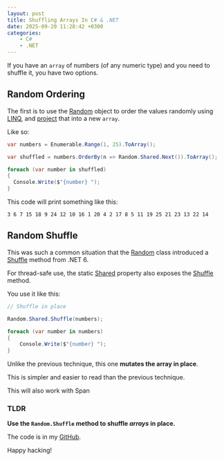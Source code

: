 ```yaml
---
layout: post
title: Shuffling Arrays In C# & .NET
date: 2025-09-20 11:28:42 +0300
categories:
    - C#
    - .NET
---
```


If you have an `array` of numbers (of any numeric type) and you need to shuffle it, you have two options.

## Random Ordering

The first is to use the [Random](https://learn.microsoft.com/en-us/dotnet/api/system.random?view=net-9.0) object to order the values randomly using [LINQ](https://learn.microsoft.com/en-us/dotnet/csharp/linq/), and [project](https://learn.microsoft.com/en-us/dotnet/csharp/linq/standard-query-operators/projection-operations) that into a new `array`.

Like so:

```c#
var numbers = Enumerable.Range(1, 25).ToArray();

var shuffled = numbers.OrderBy(n => Random.Shared.Next()).ToArray();

foreach (var number in shuffled)
{
  Console.Write($"{number} ");
}
```

This code will print something like this:

```plaintext
3 6 7 15 18 9 24 12 10 16 1 20 4 2 17 8 5 11 19 25 21 23 13 22 14 
```

## Random Shuffle

This was such a common situation that the [Random](https://learn.microsoft.com/en-us/dotnet/api/system.random?view=net-9.0) class introduced a [Shuffle](https://learn.microsoft.com/en-us/dotnet/api/system.random.shuffle?view=net-9.0) method from .NET 6.

For thread-safe use, the static [Shared](https://learn.microsoft.com/en-us/dotnet/api/system.random.shared?view=net-9.0) property also exposes the [Shuffle](https://learn.microsoft.com/en-us/dotnet/api/system.random.shuffle?view=net-9.0) method.

You use it like this:

```c#
// Shuffle in place

Random.Shared.Shuffle(numbers);

foreach (var number in numbers)
{
    Console.Write($"{number} ");
}
```

Unlike the previous technique, this one **mutates the array in place**.

This is simpler and easier to read than the previous technique.

This will also work with Span

### TLDR

**Use the `Random.Shuffle` method to shuffle *arrays* in place.**

The code is in my [GitHub](https://github.com/conradakunga/BlogCode/tree/master/2025-09-20%20-%20RandomShuffle).

Happy hacking!
